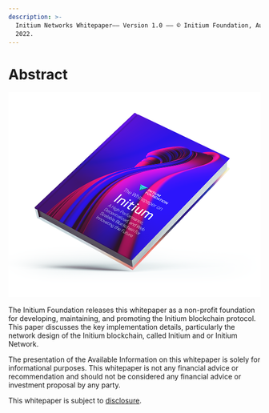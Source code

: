 ```yaml
---
description: >-
  Initium Networks Whitepaper–– Version 1.0 –– © Initium Foundation, August
  2022.
---
```


# Abstract

![](.gitbook/assets/Initium-Medium.png)

The Initium Foundation releases this whitepaper as a non-profit foundation for developing, maintaining, and promoting the Initium blockchain protocol. This paper discusses the key implementation details, particularly the network design of the Initium blockchain, called Initium and or Initium Network.

The presentation of the Available Information on this whitepaper is solely for informational purposes. This whitepaper is not any financial advice or recommendation and should not be considered any financial advice or investment proposal by any party.

This whitepaper is subject to [disclosure](disclosure.md).&#x20;
